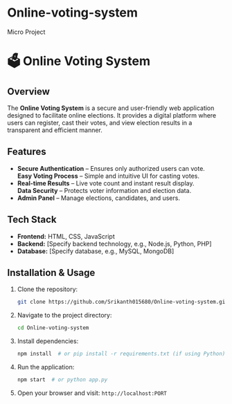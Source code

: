 # Online-voting-system
Micro Project

# 🗳 Online Voting System  

##  Overview  
The **Online Voting System** is a secure and user-friendly web application designed to facilitate online elections. It provides a digital platform where users can register, cast their votes, and view election results in a transparent and efficient manner.

##  Features  
-  **Secure Authentication** – Ensures only authorized users can vote.  
   **Easy Voting Process** – Simple and intuitive UI for casting votes.  
-  **Real-time Results** – Live vote count and instant result display.  
   **Data Security** – Protects voter information and election data.  
-  **Admin Panel** – Manage elections, candidates, and users.  

##  Tech Stack  
- **Frontend:** HTML, CSS, JavaScript  
- **Backend:** [Specify backend technology, e.g., Node.js, Python, PHP]  
- **Database:** [Specify database, e.g., MySQL, MongoDB]  

##  Installation & Usage  
1. Clone the repository:  
   ```sh
   git clone https://github.com/Srikanth015680/Online-voting-system.git
   ```
2. Navigate to the project directory:  
   ```sh
   cd Online-voting-system
   ```
3. Install dependencies:  
   ```sh
   npm install  # or pip install -r requirements.txt (if using Python)
   ```
4. Run the application:  
   ```sh
   npm start  # or python app.py
   ```
5. Open your browser and visit: `http://localhost:PORT`

